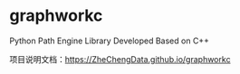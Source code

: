 # graphworkc
Python Path Engine Library Developed Based on C++



项目说明文档：https://ZheChengData.github.io/graphworkc